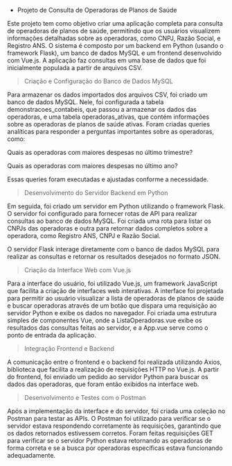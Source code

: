 * Projeto de Consulta de Operadoras de Planos de Saúde

Este projeto tem como objetivo criar uma aplicação completa para consulta de operadoras de planos de saúde, permitindo que os usuários visualizem informações detalhadas sobre as operadoras, 
como CNPJ, Razão Social, e Registro ANS. O sistema é composto por um backend em Python (usando o framework Flask), um banco de dados MySQL e um frontend desenvolvido com Vue.js. 
A aplicação faz consultas em uma base de dados que foi inicialmente populada a partir de arquivos CSV.


> Criação e Configuração do Banco de Dados MySQL

Para armazenar os dados importados dos arquivos CSV, foi criado um banco de dados MySQL. Nele, foi configurada a tabela demonstracoes_contabeis, que passou a armazenar os dados
das operadoras, e uma tabela operadoras_ativas, que contém informações sobre as operadoras de planos de saúde ativas.
Foram criadas queries analíticas para responder a perguntas importantes sobre as operadoras, como:

Quais as operadoras com maiores despesas no último trimestre?

Quais as operadoras com maiores despesas no último ano?

Essas queries foram executadas e ajustadas conforme a necessidade.


> Desenvolvimento do Servidor Backend em Python

Em seguida, foi criado um servidor em Python utilizando o framework Flask. O servidor foi configurado para fornecer rotas de API para realizar consultas ao banco de dados MySQL.
Foi criada uma rota para listar os CNPJs das operadoras e outra para retornar dados completos sobre a operadora, como Registro ANS, CNPJ e Razão Social.

O servidor Flask interage diretamente com o banco de dados MySQL para realizar as consultas e retornar os resultados desejados no formato JSON.


> Criação da Interface Web com Vue.js

Para a interface do usuário, foi utilizado Vue.js, um framework JavaScript que facilita a criação de interfaces web interativas. A interface foi projetada para permitir ao usuário 
visualizar a lista de operadoras de planos de saúde e buscar operadoras através de um botão que dispara uma requisição ao servidor Python e exibe os dados no navegador.
Foi criada uma estrutura simples de componentes Vue, onde a ListaOperadoras.vue exibe os resultados das consultas feitas ao servidor, 
e a App.vue serve como o ponto de entrada da aplicação.


> Integração Frontend e Backend


A comunicação entre o frontend e o backend foi realizada utilizando Axios, biblioteca que facilita a realização de requisições HTTP no Vue.js.
A partir do frontend, foi enviado um pedido ao servidor Python para buscar os dados das operadoras, que foram então exibidos na interface web.


> Desenvolvimento e Testes com o Postman

Após a implementação da interface e do servidor, foi criada uma coleção no Postman para testar as APIs. O Postman foi utilizado para verificar se o servidor estava
respondendo corretamente às requisições, garantindo que os dados retornados estivessem corretos.
Foram feitas requisições GET para verificar se o servidor Python estava retornando as operadoras de forma correta e se a busca por operadoras específicas estava funcionando adequadamente.








